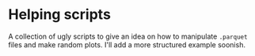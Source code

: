 # Helping scripts

A collection of ugly scripts to give an idea on how to manipulate `.parquet` files and make random plots.
I'll add a more structured example soonish.
